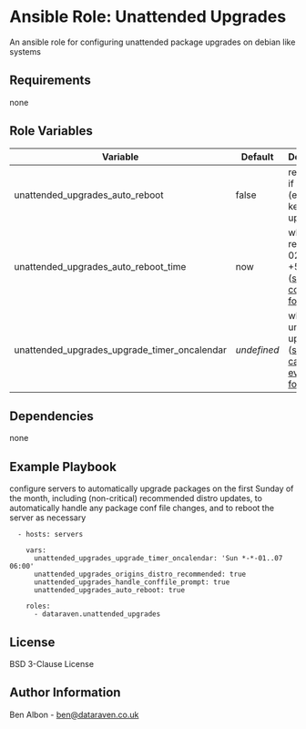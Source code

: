 Ansible Role: Unattended Upgrades
=========

An ansible role for configuring unattended package upgrades on debian like systems

Requirements
------------

none

Role Variables
--------------

|Variable|Default|Description|
|---|---|---|
|unattended_upgrades_auto_reboot|false|reboot host if required (e.g. for kernel upgrades)|
|unattended_upgrades_auto_reboot_time|now|when to reboot (e.g. 02:00, or +5m) ([shutdown command format](https://linux.die.net/man/8/shutdown))|
|unattended_upgrades_upgrade_timer_oncalendar|*undefined*|when to run unattended upgrades ([systemd calendar event format](https://www.freedesktop.org/software/systemd/man/latest/systemd.time.html#Calendar%20Events))|


Dependencies
------------

none

Example Playbook
----------------

configure servers to automatically upgrade packages on the first Sunday of the month, including (non-critical) recommended distro updates, to automatically handle any package conf file changes, and to reboot the server as necessary

```
  - hosts: servers
      
    vars:
      unattended_upgrades_upgrade_timer_oncalendar: 'Sun *-*-01..07 06:00'
      unattended_upgrades_origins_distro_recommended: true
      unattended_upgrades_handle_conffile_prompt: true
      unattended_upgrades_auto_reboot: true
  
    roles:
      - dataraven.unattended_upgrades
```

License
-------

BSD 3-Clause License

Author Information
------------------

Ben Albon - ben@dataraven.co.uk

